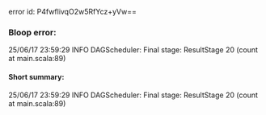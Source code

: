 error id: P4fwflivqO2w5RfYcz+yVw==
### Bloop error:

25/06/17 23:59:29 INFO DAGScheduler: Final stage: ResultStage 20 (count at main.scala:89)
#### Short summary: 

25/06/17 23:59:29 INFO DAGScheduler: Final stage: ResultStage 20 (count at main.scala:89)